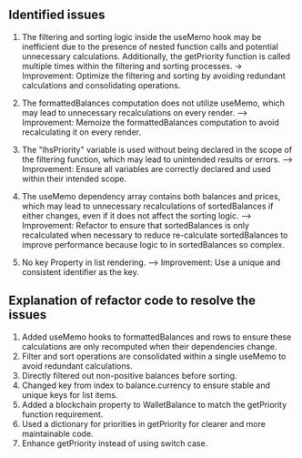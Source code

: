 ## Identified issues

1. The filtering and sorting logic inside the useMemo hook may be inefficient due to the presence of nested function calls and potential unnecessary calculations. Additionally, the getPriority function is called multiple times within the filtering and sorting processes.
-> Improvement: Optimize the filtering and sorting by avoiding redundant calculations and consolidating operations.

2. The formattedBalances computation does not utilize useMemo, which may lead to unnecessary recalculations on every render.
--> Improvement: Memoize the formattedBalances computation to avoid recalculating it on every render.

3. The "lhsPriority" variable is used without being declared in the scope of the filtering function, which may lead to unintended results or errors.
--> Improvement: Ensure all variables are correctly declared and used within their intended scope.

4. The useMemo dependency array contains both balances and prices, which may lead to unnecessary recalculations of sortedBalances if either changes, even if it does not affect the sorting logic.
--> Improvement: Refactor to ensure that sortedBalances is only recalculated when necessary to reduce re-calculate sortedBalances to improve performance because logic to in sortedBalances so complex.

5. No key Property in list rendering.
--> Improvement: Use a unique and consistent identifier as the key.

## Explanation of refactor code to resolve the issues

1. Added useMemo hooks to formattedBalances and rows to ensure these calculations are only recomputed when their dependencies change.
2. Filter and sort operations are consolidated within a single useMemo to avoid redundant calculations.
3. Directly filtered out non-positive balances before sorting.
4. Changed key from index to balance.currency to ensure stable and unique keys for list items.
5. Added a blockchain property to WalletBalance to match the getPriority function requirement.
6. Used a dictionary for priorities in getPriority for clearer and more maintainable code.
7. Enhance getPriority instead of using switch case.
